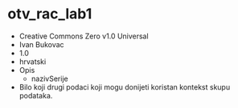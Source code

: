 # otv_rac_lab1

* Creative Commons Zero v1.0 Universal
* Ivan Bukovac
* 1.0
* hrvatski
* Opis
    * nazivSerije  
* Bilo koji drugi podaci koji mogu donijeti koristan kontekst skupu podataka. 
